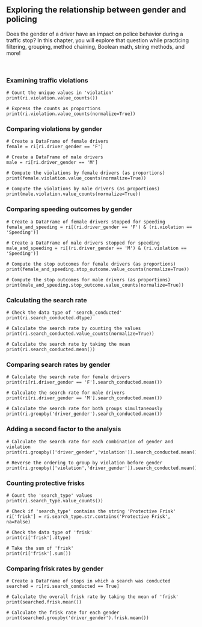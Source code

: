 ## Exploring the relationship between gender and policing

Does the gender of a driver have an impact on police behavior during a traffic stop? In this chapter, you will explore that question while practicing filtering, grouping, method chaining, Boolean math, string methods, and more!

<br>

### Examining traffic violations

```
# Count the unique values in 'violation'
print(ri.violation.value_counts())

# Express the counts as proportions
print(ri.violation.value_counts(normalize=True))
```

### Comparing violations by gender

```
# Create a DataFrame of female drivers
female = ri[ri.driver_gender == 'F']

# Create a DataFrame of male drivers
male = ri[ri.driver_gender == 'M']

# Compute the violations by female drivers (as proportions)
print(female.violation.value_counts(normalize=True))

# Compute the violations by male drivers (as proportions)
print(male.violation.value_counts(normalize=True))
```

### Comparing speeding outcomes by gender

```
# Create a DataFrame of female drivers stopped for speeding
female_and_speeding = ri[(ri.driver_gender == 'F') & (ri.violation == 'Speeding')]

# Create a DataFrame of male drivers stopped for speeding
male_and_speeding = ri[(ri.driver_gender == 'M') & (ri.violation == 'Speeding')]

# Compute the stop outcomes for female drivers (as proportions)
print(female_and_speeding.stop_outcome.value_counts(normalize=True))

# Compute the stop outcomes for male drivers (as proportions)
print(male_and_speeding.stop_outcome.value_counts(normalize=True))
```

### Calculating the search rate

```
# Check the data type of 'search_conducted'
print(ri.search_conducted.dtype)

# Calculate the search rate by counting the values
print(ri.search_conducted.value_counts(normalize=True))

# Calculate the search rate by taking the mean
print(ri.search_conducted.mean())
```

### Comparing search rates by gender

```
# Calculate the search rate for female drivers
print(ri[ri.driver_gender == 'F'].search_conducted.mean())

# Calculate the search rate for male drivers
print(ri[ri.driver_gender == 'M'].search_conducted.mean())

# Calculate the search rate for both groups simultaneously
print(ri.groupby('driver_gender').search_conducted.mean())
```

### Adding a second factor to the analysis

```
# Calculate the search rate for each combination of gender and violation
print(ri.groupby(['driver_gender','violation']).search_conducted.mean())

# Reverse the ordering to group by violation before gender
print(ri.groupby(['violation','driver_gender']).search_conducted.mean())
```

### Counting protective frisks

```
# Count the 'search_type' values
print(ri.search_type.value_counts())

# Check if 'search_type' contains the string 'Protective Frisk'
ri['frisk'] = ri.search_type.str.contains('Protective Frisk', na=False)

# Check the data type of 'frisk'
print(ri['frisk'].dtype)

# Take the sum of 'frisk'
print(ri['frisk'].sum())
```

### Comparing frisk rates by gender

```
# Create a DataFrame of stops in which a search was conducted
searched = ri[ri.search_conducted == True]

# Calculate the overall frisk rate by taking the mean of 'frisk'
print(searched.frisk.mean())

# Calculate the frisk rate for each gender
print(searched.groupby('driver_gender').frisk.mean())
```
